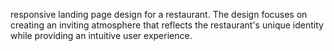 responsive landing page design for a restaurant. The design focuses on creating an inviting atmosphere that reflects the restaurant's unique identity while providing an intuitive user experience.
